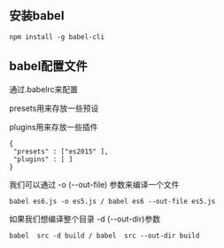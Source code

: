 ## 安装babel

`npm install -g babel-cli `

## babel配置文件
通过.babelrc来配置

presets用来存放一些预设

plugins用来存放一些插件
```
{
 "presets" : ["es2015" ],
 "plugins" : [ ]
}
```

我们可以通过 -o (--out-file) 参数来编译一个文件

`babel es6.js -o es5.js / babel es6 --out-file es5.js`

如果我们想编译整个目录 -d (--out-dir)参数

`babel  src -d build / babel  src --out-dir build`

